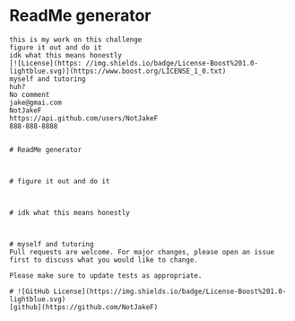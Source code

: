# ReadMe generator

    this is my work on this challenge
    figure it out and do it
    idk what this means honestly
    [![License](https: //img.shields.io/badge/License-Boost%201.0-lightblue.svg)](https://www.boost.org/LICENSE_1_0.txt)
    myself and tutoring
    huh?
    No comment
    jake@gmai.com
    NotJakeF
    https://api.github.com/users/NotJakeF
    888-888-8888


    # ReadMe generator

   
    
    # figure it out and do it
    
   
    
    # idk what this means honestly
    
   
    
    # myself and tutoring
    Pull requests are welcome. For major changes, please open an issue first to discuss what you would like to change.
    
    Please make sure to update tests as appropriate.
    
    # ![GitHub License](https://img.shields.io/badge/License-Boost%201.0-lightblue.svg)
    [github](https://github.com/NotJakeF)


  
